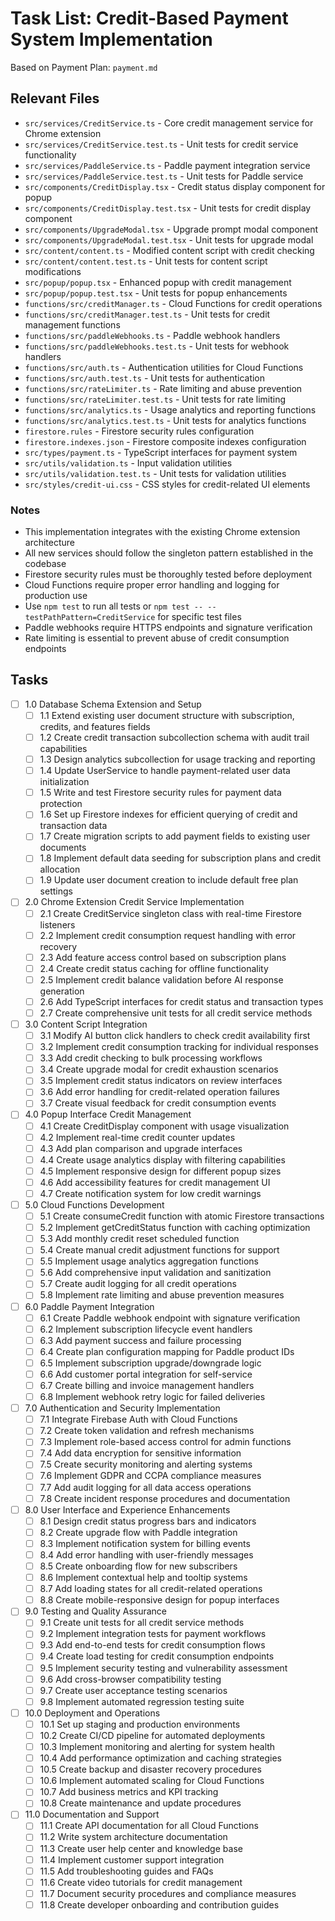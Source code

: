 # Task List: Credit-Based Payment System Implementation

Based on Payment Plan: `payment.md`

## Relevant Files

- `src/services/CreditService.ts` - Core credit management service for Chrome extension
- `src/services/CreditService.test.ts` - Unit tests for credit service functionality
- `src/services/PaddleService.ts` - Paddle payment integration service
- `src/services/PaddleService.test.ts` - Unit tests for Paddle service
- `src/components/CreditDisplay.tsx` - Credit status display component for popup
- `src/components/CreditDisplay.test.tsx` - Unit tests for credit display component
- `src/components/UpgradeModal.tsx` - Upgrade prompt modal component
- `src/components/UpgradeModal.test.tsx` - Unit tests for upgrade modal
- `src/content/content.ts` - Modified content script with credit checking
- `src/content/content.test.ts` - Unit tests for content script modifications
- `src/popup/popup.tsx` - Enhanced popup with credit management
- `src/popup/popup.test.tsx` - Unit tests for popup enhancements
- `functions/src/creditManager.ts` - Cloud Functions for credit operations
- `functions/src/creditManager.test.ts` - Unit tests for credit management functions
- `functions/src/paddleWebhooks.ts` - Paddle webhook handlers
- `functions/src/paddleWebhooks.test.ts` - Unit tests for webhook handlers
- `functions/src/auth.ts` - Authentication utilities for Cloud Functions
- `functions/src/auth.test.ts` - Unit tests for authentication
- `functions/src/rateLimiter.ts` - Rate limiting and abuse prevention
- `functions/src/rateLimiter.test.ts` - Unit tests for rate limiting
- `functions/src/analytics.ts` - Usage analytics and reporting functions
- `functions/src/analytics.test.ts` - Unit tests for analytics functions
- `firestore.rules` - Firestore security rules configuration
- `firestore.indexes.json` - Firestore composite indexes configuration
- `src/types/payment.ts` - TypeScript interfaces for payment system
- `src/utils/validation.ts` - Input validation utilities
- `src/utils/validation.test.ts` - Unit tests for validation utilities
- `src/styles/credit-ui.css` - CSS styles for credit-related UI elements

### Notes

- This implementation integrates with the existing Chrome extension architecture
- All new services should follow the singleton pattern established in the codebase
- Firestore security rules must be thoroughly tested before deployment
- Cloud Functions require proper error handling and logging for production use
- Use `npm test` to run all tests or `npm test -- --testPathPattern=CreditService` for specific test files
- Paddle webhooks require HTTPS endpoints and signature verification
- Rate limiting is essential to prevent abuse of credit consumption endpoints

## Tasks

- [ ] 1.0 Database Schema Extension and Setup
  - [ ] 1.1 Extend existing user document structure with subscription, credits, and features fields
  - [ ] 1.2 Create credit transaction subcollection schema with audit trail capabilities
  - [ ] 1.3 Design analytics subcollection for usage tracking and reporting
  - [ ] 1.4 Update UserService to handle payment-related user data initialization
  - [ ] 1.5 Write and test Firestore security rules for payment data protection
  - [ ] 1.6 Set up Firestore indexes for efficient querying of credit and transaction data
  - [ ] 1.7 Create migration scripts to add payment fields to existing user documents
  - [ ] 1.8 Implement default data seeding for subscription plans and credit allocation
  - [ ] 1.9 Update user document creation to include default free plan settings

- [ ] 2.0 Chrome Extension Credit Service Implementation
  - [ ] 2.1 Create CreditService singleton class with real-time Firestore listeners
  - [ ] 2.2 Implement credit consumption request handling with error recovery
  - [ ] 2.3 Add feature access control based on subscription plans
  - [ ] 2.4 Create credit status caching for offline functionality
  - [ ] 2.5 Implement credit balance validation before AI response generation
  - [ ] 2.6 Add TypeScript interfaces for credit status and transaction types
  - [ ] 2.7 Create comprehensive unit tests for all credit service methods

- [ ] 3.0 Content Script Integration
  - [ ] 3.1 Modify AI button click handlers to check credit availability first
  - [ ] 3.2 Implement credit consumption tracking for individual responses
  - [ ] 3.3 Add credit checking to bulk processing workflows
  - [ ] 3.4 Create upgrade modal for credit exhaustion scenarios
  - [ ] 3.5 Implement credit status indicators on review interfaces
  - [ ] 3.6 Add error handling for credit-related operation failures
  - [ ] 3.7 Create visual feedback for credit consumption events

- [ ] 4.0 Popup Interface Credit Management
  - [ ] 4.1 Create CreditDisplay component with usage visualization
  - [ ] 4.2 Implement real-time credit counter updates
  - [ ] 4.3 Add plan comparison and upgrade interfaces
  - [ ] 4.4 Create usage analytics display with filtering capabilities
  - [ ] 4.5 Implement responsive design for different popup sizes
  - [ ] 4.6 Add accessibility features for credit management UI
  - [ ] 4.7 Create notification system for low credit warnings

- [ ] 5.0 Cloud Functions Development
  - [ ] 5.1 Create consumeCredit function with atomic Firestore transactions
  - [ ] 5.2 Implement getCreditStatus function with caching optimization
  - [ ] 5.3 Add monthly credit reset scheduled function
  - [ ] 5.4 Create manual credit adjustment functions for support
  - [ ] 5.5 Implement usage analytics aggregation functions
  - [ ] 5.6 Add comprehensive input validation and sanitization
  - [ ] 5.7 Create audit logging for all credit operations
  - [ ] 5.8 Implement rate limiting and abuse prevention measures

- [ ] 6.0 Paddle Payment Integration
  - [ ] 6.1 Create Paddle webhook endpoint with signature verification
  - [ ] 6.2 Implement subscription lifecycle event handlers
  - [ ] 6.3 Add payment success and failure processing
  - [ ] 6.4 Create plan configuration mapping for Paddle product IDs
  - [ ] 6.5 Implement subscription upgrade/downgrade logic
  - [ ] 6.6 Add customer portal integration for self-service
  - [ ] 6.7 Create billing and invoice management handlers
  - [ ] 6.8 Implement webhook retry logic for failed deliveries

- [ ] 7.0 Authentication and Security Implementation
  - [ ] 7.1 Integrate Firebase Auth with Cloud Functions
  - [ ] 7.2 Create token validation and refresh mechanisms
  - [ ] 7.3 Implement role-based access control for admin functions
  - [ ] 7.4 Add data encryption for sensitive information
  - [ ] 7.5 Create security monitoring and alerting systems
  - [ ] 7.6 Implement GDPR and CCPA compliance measures
  - [ ] 7.7 Add audit logging for all data access operations
  - [ ] 7.8 Create incident response procedures and documentation

- [ ] 8.0 User Interface and Experience Enhancements
  - [ ] 8.1 Design credit status progress bars and indicators
  - [ ] 8.2 Create upgrade flow with Paddle integration
  - [ ] 8.3 Implement notification system for billing events
  - [ ] 8.4 Add error handling with user-friendly messages
  - [ ] 8.5 Create onboarding flow for new subscribers
  - [ ] 8.6 Implement contextual help and tooltip systems
  - [ ] 8.7 Add loading states for all credit-related operations
  - [ ] 8.8 Create mobile-responsive design for popup interfaces

- [ ] 9.0 Testing and Quality Assurance
  - [ ] 9.1 Create unit tests for all credit service methods
  - [ ] 9.2 Implement integration tests for payment workflows
  - [ ] 9.3 Add end-to-end tests for credit consumption flows
  - [ ] 9.4 Create load testing for credit consumption endpoints
  - [ ] 9.5 Implement security testing and vulnerability assessment
  - [ ] 9.6 Add cross-browser compatibility testing
  - [ ] 9.7 Create user acceptance testing scenarios
  - [ ] 9.8 Implement automated regression testing suite

- [ ] 10.0 Deployment and Operations
  - [ ] 10.1 Set up staging and production environments
  - [ ] 10.2 Create CI/CD pipeline for automated deployments
  - [ ] 10.3 Implement monitoring and alerting for system health
  - [ ] 10.4 Add performance optimization and caching strategies
  - [ ] 10.5 Create backup and disaster recovery procedures
  - [ ] 10.6 Implement automated scaling for Cloud Functions
  - [ ] 10.7 Add business metrics and KPI tracking
  - [ ] 10.8 Create maintenance and update procedures

- [ ] 11.0 Documentation and Support
  - [ ] 11.1 Create API documentation for all Cloud Functions
  - [ ] 11.2 Write system architecture documentation
  - [ ] 11.3 Create user help center and knowledge base
  - [ ] 11.4 Implement customer support integration
  - [ ] 11.5 Add troubleshooting guides and FAQs
  - [ ] 11.6 Create video tutorials for credit management
  - [ ] 11.7 Document security procedures and compliance measures
  - [ ] 11.8 Create developer onboarding and contribution guides